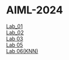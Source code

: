 # AIML-2024
[Lab_01](https://github.com/2303A51674/AIML-2024/blob/main/Lab1.ipynb)<br>
[Lab_02](https://github.com/2303A51674/AIML-2024/blob/main/Lab2.ipynb)<br>
[Lab 03](https://github.com/2303A51674/AIML-2024/blob/main/Lab3.ipynb)<br>
[Lab 05](https://github.com/2303A51674/AIML-2024/blob/main/Lab5.ipynb)<br>
[Lab 06(KNN)](https://github.com/2303A51674/AIML-2024/blob/main/Lab06.ipynb)<br>
